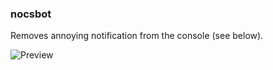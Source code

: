 ### nocsbot
Removes annoying notification from the console (see below).

![Preview](https://user-images.githubusercontent.com/53512153/186415029-ca53f39f-e239-46bc-a404-bf80382cb2c5.png)
